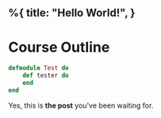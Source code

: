 %{
  title: "Hello World!",
}
---
# Course Outline

```elixir
defmodule Test do
    def tester do
    end
end
```
Yes, this is **the post** you've been waiting for.